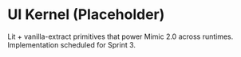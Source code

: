 # UI Kernel (Placeholder)

Lit + vanilla-extract primitives that power Mimic 2.0 across runtimes. Implementation scheduled for Sprint 3.

